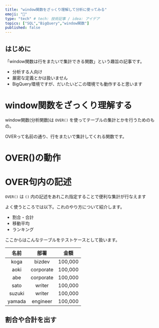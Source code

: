 ```yaml
---
title: "window関数をざっくり理解して分析に使ってみる"
emoji: "🐍"
type: "tech" # tech: 技術記事 / idea: アイデア
topics: ["SQL","BigQuery","window関数"]
published: false
---
```



## はじめに

「window関数は行をまたいで集計できる関数」という趣旨の記事です。

- 分析する人向け
- 厳密な定義とかは扱いません
- BigQuery環境ですが、だいたいどこの環境でも動作すると思います

# window関数をざっくり理解する

window関数(分析関数)は `OVER()` を使ってテーブルの集計とかを行うためのもの。

OVERって名前の通り、行をまたいで集計してくれる関数です。



# OVER()の動作


# OVER句内の記述

`OVER()` は `()` 内の記述をあれこれ指定することで便利な集計が行なえます

よく使うところでは以下。これのやり方について紹介します。

- 割合・合計
- 移動平均
- ランキング

ここからはこんなテーブルをテストケースとして扱います。

|名前|部署|金額|
|:----:|:----:|:----:|
|koga|bizdev|100,000|
|aoki|corporate|100,000|
|abe|corporate|100,000|
|sato|writer|100,000|
|suzuki|writer|100,000|
|yamada|engineer|100,000|

## 割合や合計を出す

